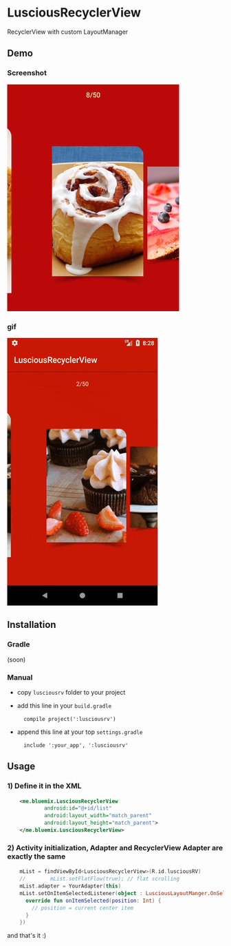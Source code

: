 # LusciousRecyclerView
RecyclerView with custom LayoutManager 
 
## Demo
### Screenshot
![LusciousRecyclerView Demo](art/Screenshot_1517257932_resized.png)

### gif
![LusciousRecyclerView Demo](art/luscious_rv_demo.gif)

## Installation
### Gradle
 (soon)

### Manual
- copy `lusciousrv` folder to your project
- add this line in your `build.gradle`

        compile project(':lusciousrv')
- append this line at your top `settings.gradle`

        include ':your_app', ':lusciousrv'
        
 
## Usage
### 1) Define it in the XML
```xml
    <me.bluemix.LusciousRecyclerView
            android:id="@+id/list"
            android:layout_width="match_parent"
            android:layout_height="match_parent">
    </me.bluemix.LusciousRecyclerView>
```
### 2) Activity initialization, Adapter and RecyclerView Adapter are exactly the same
```kotlin
    mList = findViewById<LusciousRecyclerView>(R.id.lusciousRV)
    //        mList.setFlatFlow(true); // flat scrolling
    mList.adapter = YourAdapter(this)
    mList.setOnItemSelectedListener(object : LusciousLayoutManger.OnSelected {
      override fun onItemSelected(position: Int) {
        // position = current center item
      }
    })
```


and that's it :)
